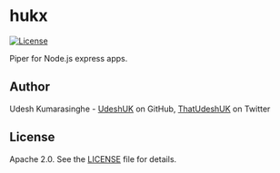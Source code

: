 # hukx

[![License](https://img.shields.io/badge/License-Apache%202.0-blue.svg)](https://opensource.org/licenses/Apache-2.0)

Piper for Node.js express apps.

Author
------
Udesh Kumarasinghe - [UdeshUK][1] on GitHub, [ThatUdeshUK][2] on Twitter

License
-------
Apache 2.0. See the [LICENSE][3] file for details.

[1]: https://github.com/UdeshUK
[2]: https://twitter.com/ThatUdeshUK
[3]: https://github.com/UdeshUK/huk/blob/master/LICENSE.txt
